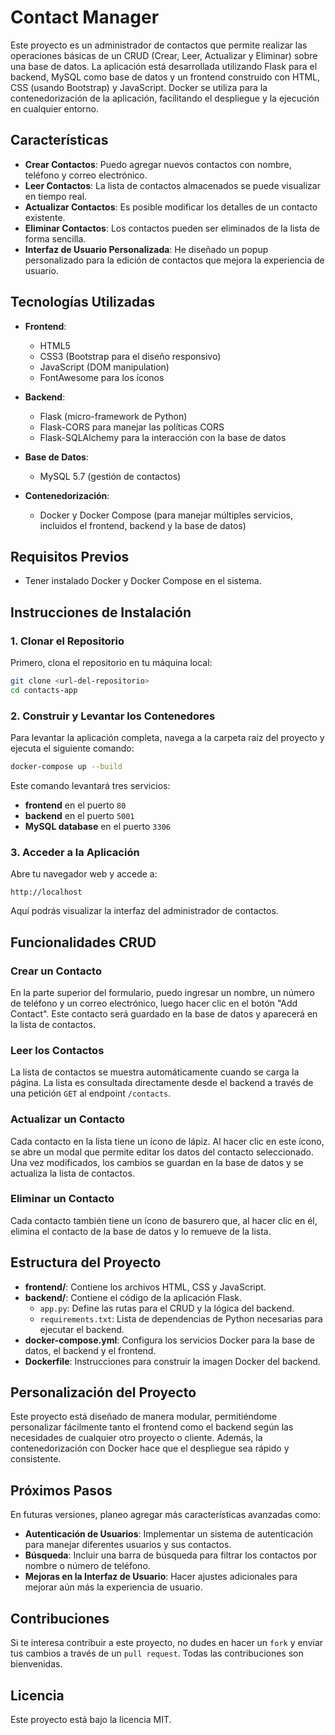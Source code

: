# Contact Manager

Este proyecto es un administrador de contactos que permite realizar las operaciones básicas de un CRUD (Crear, Leer, Actualizar y Eliminar) sobre una base de datos. La aplicación está desarrollada utilizando Flask para el backend, MySQL como base de datos y un frontend construido con HTML, CSS (usando Bootstrap) y JavaScript. Docker se utiliza para la contenedorización de la aplicación, facilitando el despliegue y la ejecución en cualquier entorno.

## Características

- **Crear Contactos**: Puedo agregar nuevos contactos con nombre, teléfono y correo electrónico.
- **Leer Contactos**: La lista de contactos almacenados se puede visualizar en tiempo real.
- **Actualizar Contactos**: Es posible modificar los detalles de un contacto existente.
- **Eliminar Contactos**: Los contactos pueden ser eliminados de la lista de forma sencilla.
- **Interfaz de Usuario Personalizada**: He diseñado un popup personalizado para la edición de contactos que mejora la experiencia de usuario.

## Tecnologías Utilizadas

- **Frontend**:
  - HTML5
  - CSS3 (Bootstrap para el diseño responsivo)
  - JavaScript (DOM manipulation)
  - FontAwesome para los íconos

- **Backend**:
  - Flask (micro-framework de Python)
  - Flask-CORS para manejar las políticas CORS
  - Flask-SQLAlchemy para la interacción con la base de datos

- **Base de Datos**:
  - MySQL 5.7 (gestión de contactos)

- **Contenedorización**:
  - Docker y Docker Compose (para manejar múltiples servicios, incluidos el frontend, backend y la base de datos)

## Requisitos Previos

- Tener instalado Docker y Docker Compose en el sistema.

## Instrucciones de Instalación

### 1. Clonar el Repositorio
Primero, clona el repositorio en tu máquina local:
```bash
git clone <url-del-repositorio>
cd contacts-app
```

### 2. Construir y Levantar los Contenedores
Para levantar la aplicación completa, navega a la carpeta raíz del proyecto y ejecuta el siguiente comando:
```bash
docker-compose up --build
```

Este comando levantará tres servicios:
- **frontend** en el puerto `80`
- **backend** en el puerto `5001`
- **MySQL database** en el puerto `3306`

### 3. Acceder a la Aplicación
Abre tu navegador web y accede a:
```
http://localhost
```
Aquí podrás visualizar la interfaz del administrador de contactos.

## Funcionalidades CRUD

### Crear un Contacto
En la parte superior del formulario, puedo ingresar un nombre, un número de teléfono y un correo electrónico, luego hacer clic en el botón "Add Contact". Este contacto será guardado en la base de datos y aparecerá en la lista de contactos.

### Leer los Contactos
La lista de contactos se muestra automáticamente cuando se carga la página. La lista es consultada directamente desde el backend a través de una petición `GET` al endpoint `/contacts`.

### Actualizar un Contacto
Cada contacto en la lista tiene un ícono de lápiz. Al hacer clic en este ícono, se abre un modal que permite editar los datos del contacto seleccionado. Una vez modificados, los cambios se guardan en la base de datos y se actualiza la lista de contactos.

### Eliminar un Contacto
Cada contacto también tiene un ícono de basurero que, al hacer clic en él, elimina el contacto de la base de datos y lo remueve de la lista.

## Estructura del Proyecto

- **frontend/**: Contiene los archivos HTML, CSS y JavaScript.
- **backend/**: Contiene el código de la aplicación Flask.
  - `app.py`: Define las rutas para el CRUD y la lógica del backend.
  - `requirements.txt`: Lista de dependencias de Python necesarias para ejecutar el backend.
- **docker-compose.yml**: Configura los servicios Docker para la base de datos, el backend y el frontend.
- **Dockerfile**: Instrucciones para construir la imagen Docker del backend.

## Personalización del Proyecto

Este proyecto está diseñado de manera modular, permitiéndome personalizar fácilmente tanto el frontend como el backend según las necesidades de cualquier otro proyecto o cliente. Además, la contenedorización con Docker hace que el despliegue sea rápido y consistente.

## Próximos Pasos

En futuras versiones, planeo agregar más características avanzadas como:
- **Autenticación de Usuarios**: Implementar un sistema de autenticación para manejar diferentes usuarios y sus contactos.
- **Búsqueda**: Incluir una barra de búsqueda para filtrar los contactos por nombre o número de teléfono.
- **Mejoras en la Interfaz de Usuario**: Hacer ajustes adicionales para mejorar aún más la experiencia de usuario.

## Contribuciones

Si te interesa contribuir a este proyecto, no dudes en hacer un `fork` y enviar tus cambios a través de un `pull request`. Todas las contribuciones son bienvenidas.

## Licencia

Este proyecto está bajo la licencia MIT.

